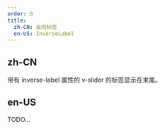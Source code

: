 ```yaml
---
order: 0
title:
  zh-CN: 反向标签
  en-US: InverseLabel
---
```


## zh-CN

带有 inverse-label 属性的 v-slider 的标签显示在末尾。

## en-US

TODO...
